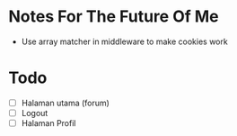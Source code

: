 # Notes For The Future Of Me
- Use array matcher in middleware to make cookies work

# Todo 
- [ ] Halaman utama (forum)
- [ ] Logout
- [ ] Halaman Profil
